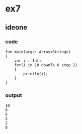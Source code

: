 # ex7
## ideone
### code
    fun main(args: Array<String>) 
    {
    	var i : Int;
    	for(i in 10 downTo 0 step 2)
    	{
    		println(i);
    	}
    }
### output

    10
    8
    6
    4
    2
    0


    

